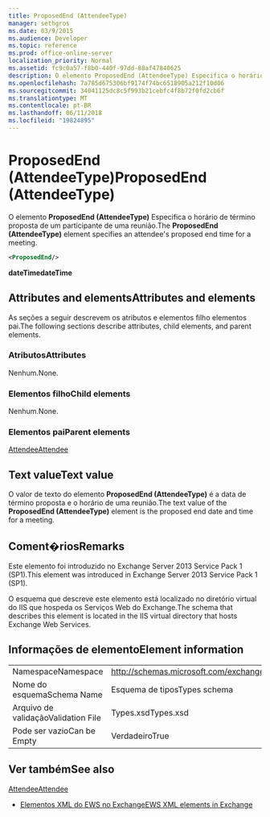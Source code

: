 ```yaml
---
title: ProposedEnd (AttendeeType)
manager: sethgros
ms.date: 03/9/2015
ms.audience: Developer
ms.topic: reference
ms.prod: office-online-server
localization_priority: Normal
ms.assetid: fc9c0a57-f8b0-440f-97dd-88af47840625
description: O elemento ProposedEnd (AttendeeType) Especifica o horário de término proposta de um participante de uma reunião.
ms.openlocfilehash: 7a785d675306bf9174f74bc6518905a212f10d06
ms.sourcegitcommit: 34041125dc8c5f993b21cebfc4f8b72f0fd2cb6f
ms.translationtype: MT
ms.contentlocale: pt-BR
ms.lasthandoff: 06/11/2018
ms.locfileid: "19824895"
---
```

# <a name="proposedend-attendeetype"></a><span data-ttu-id="ea229-103">ProposedEnd (AttendeeType)</span><span class="sxs-lookup"><span data-stu-id="ea229-103">ProposedEnd (AttendeeType)</span></span>

<span data-ttu-id="ea229-104">O elemento **ProposedEnd (AttendeeType)** Especifica o horário de término proposta de um participante de uma reunião.</span><span class="sxs-lookup"><span data-stu-id="ea229-104">The **ProposedEnd (AttendeeType)** element specifies an attendee's proposed end time for a meeting.</span></span> 
  
```XML
<ProposedEnd/>
```

 <span data-ttu-id="ea229-105">**dateTime**</span><span class="sxs-lookup"><span data-stu-id="ea229-105">**dateTime**</span></span>
## <a name="attributes-and-elements"></a><span data-ttu-id="ea229-106">Attributes and elements</span><span class="sxs-lookup"><span data-stu-id="ea229-106">Attributes and elements</span></span>

<span data-ttu-id="ea229-107">As seções a seguir descrevem os atributos e elementos filho elementos pai.</span><span class="sxs-lookup"><span data-stu-id="ea229-107">The following sections describe attributes, child elements, and parent elements.</span></span>
  
### <a name="attributes"></a><span data-ttu-id="ea229-108">Atributos</span><span class="sxs-lookup"><span data-stu-id="ea229-108">Attributes</span></span>

<span data-ttu-id="ea229-109">Nenhum.</span><span class="sxs-lookup"><span data-stu-id="ea229-109">None.</span></span>
  
### <a name="child-elements"></a><span data-ttu-id="ea229-110">Elementos filho</span><span class="sxs-lookup"><span data-stu-id="ea229-110">Child elements</span></span>

<span data-ttu-id="ea229-111">Nenhum.</span><span class="sxs-lookup"><span data-stu-id="ea229-111">None.</span></span>
  
### <a name="parent-elements"></a><span data-ttu-id="ea229-112">Elementos pai</span><span class="sxs-lookup"><span data-stu-id="ea229-112">Parent elements</span></span>

[<span data-ttu-id="ea229-113">Attendee</span><span class="sxs-lookup"><span data-stu-id="ea229-113">Attendee</span></span>](attendee.md)
  
## <a name="text-value"></a><span data-ttu-id="ea229-114">Text value</span><span class="sxs-lookup"><span data-stu-id="ea229-114">Text value</span></span>

<span data-ttu-id="ea229-115">O valor de texto do elemento **ProposedEnd (AttendeeType)** é a data de término proposta e o horário de uma reunião.</span><span class="sxs-lookup"><span data-stu-id="ea229-115">The text value of the **ProposedEnd (AttendeeType)** element is the proposed end date and time for a meeting.</span></span> 
  
## <a name="remarks"></a><span data-ttu-id="ea229-116">Coment�rios</span><span class="sxs-lookup"><span data-stu-id="ea229-116">Remarks</span></span>

<span data-ttu-id="ea229-117">Este elemento foi introduzido no Exchange Server 2013 Service Pack 1 (SP1).</span><span class="sxs-lookup"><span data-stu-id="ea229-117">This element was introduced in Exchange Server 2013 Service Pack 1 (SP1).</span></span>
  
<span data-ttu-id="ea229-118">O esquema que descreve este elemento está localizado no diretório virtual do IIS que hospeda os Serviços Web do Exchange.</span><span class="sxs-lookup"><span data-stu-id="ea229-118">The schema that describes this element is located in the IIS virtual directory that hosts Exchange Web Services.</span></span>
  
## <a name="element-information"></a><span data-ttu-id="ea229-119">Informações de elemento</span><span class="sxs-lookup"><span data-stu-id="ea229-119">Element information</span></span>

|||
|:-----|:-----|
|<span data-ttu-id="ea229-120">Namespace</span><span class="sxs-lookup"><span data-stu-id="ea229-120">Namespace</span></span>  <br/> |http://schemas.microsoft.com/exchange/services/2006/types  <br/> |
|<span data-ttu-id="ea229-121">Nome do esquema</span><span class="sxs-lookup"><span data-stu-id="ea229-121">Schema Name</span></span>  <br/> |<span data-ttu-id="ea229-122">Esquema de tipos</span><span class="sxs-lookup"><span data-stu-id="ea229-122">Types schema</span></span>  <br/> |
|<span data-ttu-id="ea229-123">Arquivo de validação</span><span class="sxs-lookup"><span data-stu-id="ea229-123">Validation File</span></span>  <br/> |<span data-ttu-id="ea229-124">Types.xsd</span><span class="sxs-lookup"><span data-stu-id="ea229-124">Types.xsd</span></span>  <br/> |
|<span data-ttu-id="ea229-125">Pode ser vazio</span><span class="sxs-lookup"><span data-stu-id="ea229-125">Can be Empty</span></span>  <br/> |<span data-ttu-id="ea229-126">Verdadeiro</span><span class="sxs-lookup"><span data-stu-id="ea229-126">True</span></span>  <br/> |
   
## <a name="see-also"></a><span data-ttu-id="ea229-127">Ver também</span><span class="sxs-lookup"><span data-stu-id="ea229-127">See also</span></span>



[<span data-ttu-id="ea229-128">Attendee</span><span class="sxs-lookup"><span data-stu-id="ea229-128">Attendee</span></span>](attendee.md)


- [<span data-ttu-id="ea229-129">Elementos XML do EWS no Exchange</span><span class="sxs-lookup"><span data-stu-id="ea229-129">EWS XML elements in Exchange</span></span>](ews-xml-elements-in-exchange.md)

